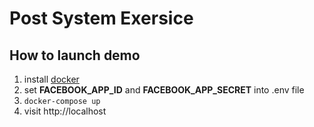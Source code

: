 # Post System Exersice
## How to launch demo
1. install [docker](https://www.docker.com/products/docker-desktop)
2. set __FACEBOOK_APP_ID__ and __FACEBOOK_APP_SECRET__ into .env file
3. `docker-compose up`
4. visit http://localhost
